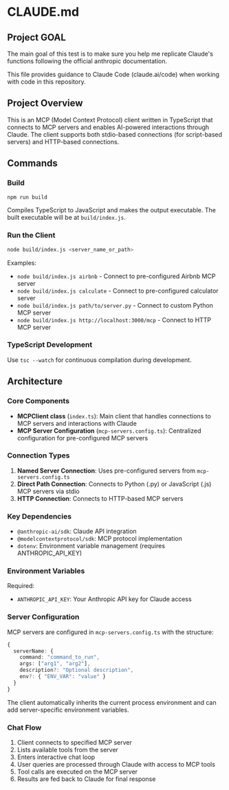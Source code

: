 # CLAUDE.md

## Project GOAL
The main goal of this test is to make sure you help me replicate Claude's functions following the official anthropic documentation.

This file provides guidance to Claude Code (claude.ai/code) when working with code in this repository.

## Project Overview

This is an MCP (Model Context Protocol) client written in TypeScript that connects to MCP servers and enables AI-powered interactions through Claude. The client supports both stdio-based connections (for script-based servers) and HTTP-based connections.

## Commands

### Build
```bash
npm run build
```
Compiles TypeScript to JavaScript and makes the output executable. The built executable will be at `build/index.js`.

### Run the Client
```bash
node build/index.js <server_name_or_path>
```

Examples:
- `node build/index.js airbnb` - Connect to pre-configured Airbnb MCP server
- `node build/index.js calculate` - Connect to pre-configured calculator server
- `node build/index.js path/to/server.py` - Connect to custom Python MCP server
- `node build/index.js http://localhost:3000/mcp` - Connect to HTTP MCP server

### TypeScript Development
Use `tsc --watch` for continuous compilation during development.

## Architecture

### Core Components

- **MCPClient class** (`index.ts`): Main client that handles connections to MCP servers and interactions with Claude
- **MCP Server Configuration** (`mcp-servers.config.ts`): Centralized configuration for pre-configured MCP servers

### Connection Types

1. **Named Server Connection**: Uses pre-configured servers from `mcp-servers.config.ts`
2. **Direct Path Connection**: Connects to Python (.py) or JavaScript (.js) MCP servers via stdio
3. **HTTP Connection**: Connects to HTTP-based MCP servers

### Key Dependencies

- `@anthropic-ai/sdk`: Claude API integration
- `@modelcontextprotocol/sdk`: MCP protocol implementation
- `dotenv`: Environment variable management (requires ANTHROPIC_API_KEY)

### Environment Variables

Required:
- `ANTHROPIC_API_KEY`: Your Anthropic API key for Claude access

### Server Configuration

MCP servers are configured in `mcp-servers.config.ts` with the structure:
```typescript
{
  serverName: {
    command: "command_to_run",
    args: ["arg1", "arg2"],
    description?: "Optional description",
    env?: { "ENV_VAR": "value" }
  }
}
```

The client automatically inherits the current process environment and can add server-specific environment variables.

### Chat Flow

1. Client connects to specified MCP server
2. Lists available tools from the server
3. Enters interactive chat loop
4. User queries are processed through Claude with access to MCP tools
5. Tool calls are executed on the MCP server
6. Results are fed back to Claude for final response